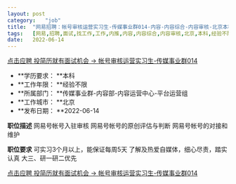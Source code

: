 ```yaml
---
layout:	post
category:	"job"
title:	"网易招聘：帐号审核运营实习生-传媒事业群014-内容-内容综合-内容审核-北京本科经验不限"
tags:	[网易,招聘,面试,找工作,工作,内推,内容,内容综合,内容审核,北京,本科,经验不限]
date:	2022-06-14
---
```


[点击应聘 投简历就有面试机会 -> 帐号审核运营实习生-传媒事业群014](http://mobile.bole.netease.com/bole/boleDetail?id=40878&employeeId=346f03c3cda5f04c&key=all)



- **学历要求： **本科
- **工作年限： **经验不限
- **所属部门： **传媒事业群-内容部-内容运营中心-平台运营组
- **工作城市： **北京
- **发布日期： **2022-06-14



**职位描述**
网易号帐号入驻审核
网易号帐号的原创评估与判断
网易号帐号的对接和维护



**职位要求**
可实习3个月以上，能保证每周5天
了解及热爱自媒体，细心尽责，踏实认真
大三、研一研二优先



[点击应聘 投简历就有面试机会 -> 帐号审核运营实习生-传媒事业群014](http://mobile.bole.netease.com/bole/boleDetail?id=40878&employeeId=346f03c3cda5f04c&key=all)